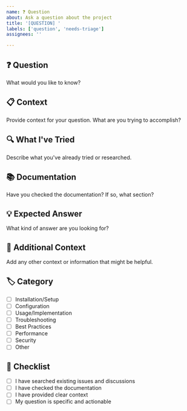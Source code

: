 ```yaml
---
name: ❓ Question
about: Ask a question about the project
title: '[QUESTION] '
labels: ['question', 'needs-triage']
assignees: ''

---
```


## ❓ Question
What would you like to know?

## 📋 Context
Provide context for your question. What are you trying to accomplish?

## 🔍 What I've Tried
Describe what you've already tried or researched.

## 📚 Documentation
Have you checked the documentation? If so, what section?

## 💡 Expected Answer
What kind of answer are you looking for?

## 📝 Additional Context
Add any other context or information that might be helpful.

## 🏷️ Category
- [ ] Installation/Setup
- [ ] Configuration
- [ ] Usage/Implementation
- [ ] Troubleshooting
- [ ] Best Practices
- [ ] Performance
- [ ] Security
- [ ] Other

## 📝 Checklist
- [ ] I have searched existing issues and discussions
- [ ] I have checked the documentation
- [ ] I have provided clear context
- [ ] My question is specific and actionable
